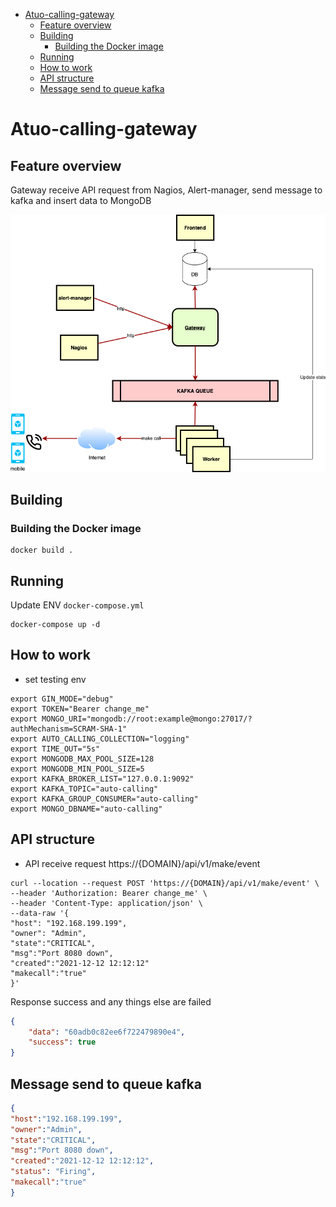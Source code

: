 - [Atuo-calling-gateway](#atuo-calling-gateway)
  - [Feature overview](#feature-overview)
  - [Building](#building)
    - [Building the Docker image](#building-the-docker-image)
  - [Running](#running)
  - [How to work](#how-to-work)
  - [API structure](#api-structure)
  - [Message send to queue kafka](#message-send-to-queue-kafka)

# Atuo-calling-gateway

## Feature overview
Gateway receive API request from Nagios, Alert-manager, send message to kafka and insert data to MongoDB

![image](image/gateway.png)

## Building
### Building the Docker image
```
docker build .
```

## Running
Update ENV ```docker-compose.yml ```

```
docker-compose up -d
```

## How to work
- set testing env
```shell
export GIN_MODE="debug"
export TOKEN="Bearer change_me"
export MONGO_URI="mongodb://root:example@mongo:27017/?authMechanism=SCRAM-SHA-1"
export AUTO_CALLING_COLLECTION="logging"
export TIME_OUT="5s"
export MONGODB_MAX_POOL_SIZE=128
export MONGODB_MIN_POOL_SIZE=5
export KAFKA_BROKER_LIST="127.0.0.1:9092"
export KAFKA_TOPIC="auto-calling"
export KAFKA_GROUP_CONSUMER="auto-calling"
export MONGO_DBNAME="auto-calling"
```

## API structure
- API receive request https://{DOMAIN}/api/v1/make/event
```shell
curl --location --request POST 'https://{DOMAIN}/api/v1/make/event' \
--header 'Authorization: Bearer change_me' \
--header 'Content-Type: application/json' \
--data-raw '{
"host": "192.168.199.199",
"owner": "Admin",
"state":"CRITICAL",
"msg":"Port 8080 down",
"created":"2021-12-12 12:12:12"
"makecall":"true"
}'
```
Response success and any things else are failed
```json
{
    "data": "60adb0c82ee6f722479890e4",
    "success": true
}
```

## Message send to queue kafka
```json
{
"host":"192.168.199.199",
"owner":"Admin",
"state":"CRITICAL",
"msg":"Port 8080 down",
"created":"2021-12-12 12:12:12",
"status": "Firing",
"makecall":"true"
}
```